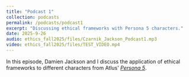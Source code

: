 ```yaml
---
title: "Podcast 1"
collection: podcasts
permalink: /podcasts/podcast1
excerpt: "Discussing ethical frameworks with Persona 5 characters."
date: 2025-9-26
audio: ethics_fall2025/files/Czarnik_Jackson_Podcast1.mp3
video: ethics_fall2025/files/TEST_VIDEO.mp4
---
```


In this episode, Damien Jackson and I discuss the application of ethical frameworks to different characters from Atlus' [*Persona 5*](https://en.wikipedia.org/wiki/Persona_5).
